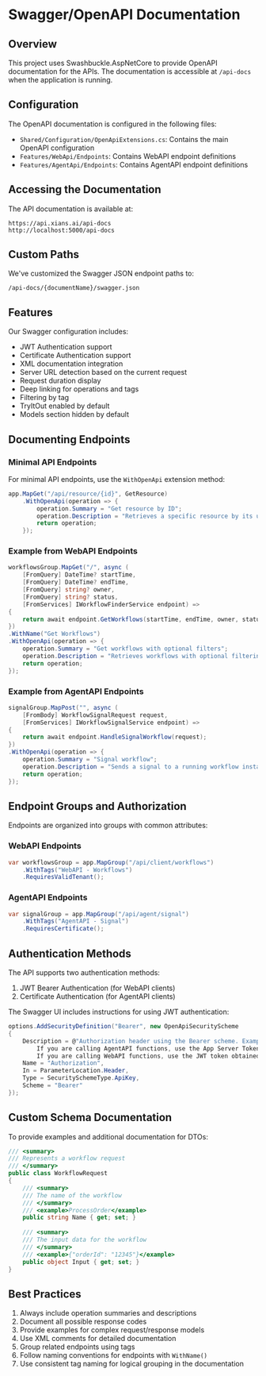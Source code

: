 # Swagger/OpenAPI Documentation

## Overview

This project uses Swashbuckle.AspNetCore to provide OpenAPI documentation for the APIs. The documentation is accessible at `/api-docs` when the application is running.

## Configuration

The OpenAPI documentation is configured in the following files:

- `Shared/Configuration/OpenApiExtensions.cs`: Contains the main OpenAPI configuration
- `Features/WebApi/Endpoints`: Contains WebAPI endpoint definitions
- `Features/AgentApi/Endpoints`: Contains AgentAPI endpoint definitions

## Accessing the Documentation

The API documentation is available at:

```url
https://api.xians.ai/api-docs
http://localhost:5000/api-docs
```

## Custom Paths

We've customized the Swagger JSON endpoint paths to:

```url
/api-docs/{documentName}/swagger.json
```

## Features

Our Swagger configuration includes:

- JWT Authentication support
- Certificate Authentication support
- XML documentation integration
- Server URL detection based on the current request
- Request duration display
- Deep linking for operations and tags
- Filtering by tag
- TryItOut enabled by default
- Models section hidden by default

## Documenting Endpoints

### Minimal API Endpoints

For minimal API endpoints, use the `WithOpenApi` extension method:

```csharp
app.MapGet("/api/resource/{id}", GetResource)
    .WithOpenApi(operation => {
        operation.Summary = "Get resource by ID";
        operation.Description = "Retrieves a specific resource by its unique identifier";
        return operation;
    });
```

### Example from WebAPI Endpoints

```csharp
workflowsGroup.MapGet("/", async (
    [FromQuery] DateTime? startTime,
    [FromQuery] DateTime? endTime,
    [FromQuery] string? owner,
    [FromQuery] string? status,
    [FromServices] IWorkflowFinderService endpoint) =>
{
    return await endpoint.GetWorkflows(startTime, endTime, owner, status);
})
.WithName("Get Workflows")
.WithOpenApi(operation => {
    operation.Summary = "Get workflows with optional filters";
    operation.Description = "Retrieves workflows with optional filtering by date range and owner";
    return operation;
});
```

### Example from AgentAPI Endpoints

```csharp
signalGroup.MapPost("", async (
    [FromBody] WorkflowSignalRequest request,
    [FromServices] IWorkflowSignalService endpoint) =>
{
    return await endpoint.HandleSignalWorkflow(request);
})
.WithOpenApi(operation => {
    operation.Summary = "Signal workflow";
    operation.Description = "Sends a signal to a running workflow instance";
    return operation;
});
```

## Endpoint Groups and Authorization

Endpoints are organized into groups with common attributes:

### WebAPI Endpoints

```csharp
var workflowsGroup = app.MapGroup("/api/client/workflows")
    .WithTags("WebAPI - Workflows")
    .RequiresValidTenant();
```

### AgentAPI Endpoints

```csharp
var signalGroup = app.MapGroup("/api/agent/signal")
    .WithTags("AgentAPI - Signal")
    .RequiresCertificate();
```

## Authentication Methods

The API supports two authentication methods:

1. JWT Bearer Authentication (for WebAPI clients)
2. Certificate Authentication (for AgentAPI clients)

The Swagger UI includes instructions for using JWT authentication:

```csharp
options.AddSecurityDefinition("Bearer", new OpenApiSecurityScheme
{
    Description = @"Authorization header using the Bearer scheme. Example: ""Authorization: Bearer {token}. ""
        If you are calling AgentAPI functions, use the App Server Token downloaded from the portal settings. 
        If you are calling WebAPI functions, use the JWT token obtained from the user login in browser.",
    Name = "Authorization",
    In = ParameterLocation.Header,
    Type = SecuritySchemeType.ApiKey,
    Scheme = "Bearer"
});
```

## Custom Schema Documentation

To provide examples and additional documentation for DTOs:

```csharp
/// <summary>
/// Represents a workflow request
/// </summary>
public class WorkflowRequest
{
    /// <summary>
    /// The name of the workflow
    /// </summary>
    /// <example>ProcessOrder</example>
    public string Name { get; set; }
    
    /// <summary>
    /// The input data for the workflow
    /// </summary>
    /// <example>{"orderId": "12345"}</example>
    public object Input { get; set; }
}
```

## Best Practices

1. Always include operation summaries and descriptions
2. Document all possible response codes
3. Provide examples for complex request/response models
4. Use XML comments for detailed documentation
5. Group related endpoints using tags
6. Follow naming conventions for endpoints with `WithName()`
7. Use consistent tag naming for logical grouping in the documentation 